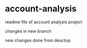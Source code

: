 # account-analysis

readme file of account analysis project


changes in new branch


new changes done from desctop
